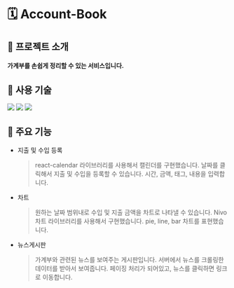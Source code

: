 # 🗓 Account-Book

## 🍎 프로젝트 소개
#### 가계부를 손쉽게 정리할 수 있는 서비스입니다.

## 🚗 사용 기술
<img src="https://img.shields.io/badge/React-20232A?style=for-the-badge&logo=react&logoColor=61DAFB">
<img src="https://img.shields.io/badge/JavaScript-F7DF1E?style=for-the-badge&logo=JavaScript&logoColor=white">
<img src="https://img.shields.io/badge/CSS-239120?&style=for-the-badge&logo=css3&logoColor=white">

## 📕 주요 기능
+ 지출 및 수입 등록
  > react-calendar 라이브러리를 사용해서 캘린더를 구현했습니다.
  > 날짜를 클릭해서 지출 및 수입을 등록할 수 있습니다.
  > 시간, 금액, 태그, 내용을 입력합니다.

+ 차트
  > 원하는 날짜 범위내로 수입 및 지출 금액을 차트로 나타낼 수 있습니다.
  > Nivo 차트 라이브러리를 사용해서 구현했습니다.
  > pie, line, bar 차트를 표현했습니다.

+ 뉴스게시판
  > 가계부와 관련된 뉴스를 보여주는 게시판입니다.
  > 서버에서 뉴스를 크롤링한 데이터를 받아서 보여줍니다.
  > 페이징 처리가 되어있고, 뉴스를 클릭하면 링크로 이동합니다.
